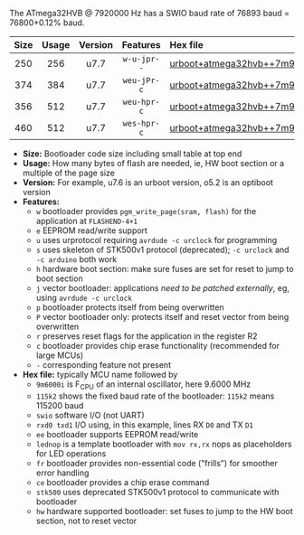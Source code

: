 The ATmega32HVB @ 7920000 Hz has a SWIO baud rate of 76893 baud = 76800+0.12% baud.

|Size|Usage|Version|Features|Hex file|
|:-:|:-:|:-:|:-:|:--|
|250|256|u7.7|`w-u-jpr--`|[urboot+atmega32hvb++7m9200i+++76k8_swio_rxb0_txb1_lednop.hex](https://raw.githubusercontent.com/stefanrueger/urboot.hex/main/mcus/atmega32hvb/internal_oscillator/fint++7m9200_Hz/br+++76k8_bps/urboot+atmega32hvb++7m9200i+++76k8_swio_rxb0_txb1_lednop.hex)|
|374|384|u7.7|`weu-jPr-c`|[urboot+atmega32hvb++7m9200i+++76k8_swio_rxb0_txb1_ee_lednop_fr_ce.hex](https://raw.githubusercontent.com/stefanrueger/urboot.hex/main/mcus/atmega32hvb/internal_oscillator/fint++7m9200_Hz/br+++76k8_bps/urboot+atmega32hvb++7m9200i+++76k8_swio_rxb0_txb1_ee_lednop_fr_ce.hex)|
|356|512|u7.7|`weu-hpr-c`|[urboot+atmega32hvb++7m9200i+++76k8_swio_rxb0_txb1_ee_lednop_fr_ce_hw.hex](https://raw.githubusercontent.com/stefanrueger/urboot.hex/main/mcus/atmega32hvb/internal_oscillator/fint++7m9200_Hz/br+++76k8_bps/urboot+atmega32hvb++7m9200i+++76k8_swio_rxb0_txb1_ee_lednop_fr_ce_hw.hex)|
|460|512|u7.7|`wes-hpr-c`|[urboot+atmega32hvb++7m9200i+++76k8_swio_rxb0_txb1_ee_lednop_fr_ce_stk500_hw.hex](https://raw.githubusercontent.com/stefanrueger/urboot.hex/main/mcus/atmega32hvb/internal_oscillator/fint++7m9200_Hz/br+++76k8_bps/urboot+atmega32hvb++7m9200i+++76k8_swio_rxb0_txb1_ee_lednop_fr_ce_stk500_hw.hex)|

- **Size:** Bootloader code size including small table at top end
- **Usage:** How many bytes of flash are needed, ie, HW boot section or a multiple of the page size
- **Version:** For example, u7.6 is an urboot version, o5.2 is an optiboot version
- **Features:**
  + `w` bootloader provides `pgm_write_page(sram, flash)` for the application at `FLASHEND-4+1`
  + `e` EEPROM read/write support
  + `u` uses urprotocol requiring `avrdude -c urclock` for programming
  + `s` uses skeleton of STK500v1 protocol (deprecated); `-c urclock` and `-c arduino` both work
  + `h` hardware boot section: make sure fuses are set for reset to jump to boot section
  + `j` vector bootloader: applications *need to be patched externally*, eg, using `avrdude -c urclock`
  + `p` bootloader protects itself from being overwritten
  + `P` vector bootloader only: protects itself and reset vector from being overwritten
  + `r` preserves reset flags for the application in the register R2
  + `c` bootloader provides chip erase functionality (recommended for large MCUs)
  + `-` corresponding feature not present
- **Hex file:** typically MCU name followed by
  + `9m6000i` is F<sub>CPU</sub> of an internal oscillator, here 9.6000 MHz
  + `115k2` shows the fixed baud rate of the bootloader: `115k2` means 115200 baud
  + `swio` software I/O (not UART)
  + `rxd0 txd1` I/O using, in this example, lines RX `D0` and TX `D1`
  + `ee` bootloader supports EEPROM read/write
  + `lednop` is a template bootloader with `mov rx,rx` nops as placeholders for LED operations
  + `fr` bootloader provides non-essential code ("frills") for smoother error handling
  + `ce` bootloader provides a chip erase command
  + `stk500` uses deprecated STK500v1 protocol to communicate with bootloader
  + `hw` hardware supported bootloader: set fuses to jump to the HW boot section, not to reset vector
